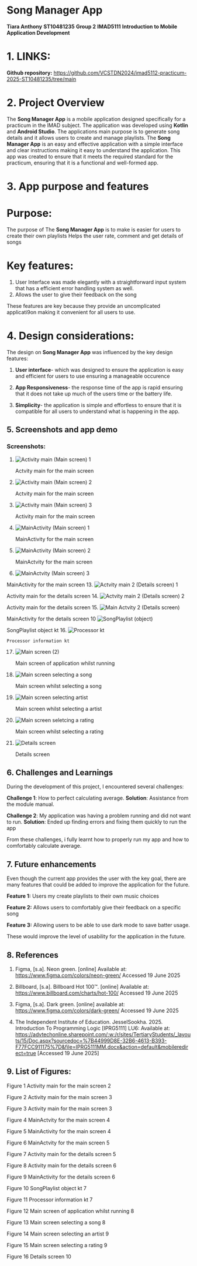 # Song Manager App
**Tiara Anthony**
**ST10481235**
**Group 2**
**IMAD5111**
**Introduction to Mobile Application Development**

# 1. LINKS:
**Github repository:** https://github.com/VCSTDN2024/imad5112-practicum-2025-ST10481235/tree/main 

 # 2. Project Overview
The **Song Manager App** is a mobile application designed specifically for a practicum in the IMAD subject.
The application was developed using **Kotlin** and **Android Studio**.
The applications main purpose is to generate song details and it allows users to create and manage playlists. 
The **Song Manager App** is an easy and effective application with a simple interface and clear instructions making it easy to understand the application.
This app was created to ensure that it meets the required standard for the practicum, ensuring that it is a functional and well-formed app.

 # 3. App purpose and features
# Purpose:
The purpose of The **Song Manager App** is to make is easier for users to create their own playlists
Helps the user rate, comment and get details of songs
# Key features:
1. User Interface was made elegantly with a straightforward input system that has a efficient error handling system as well.
2. Allows the user to give their feedback on the song

These features are key because they provide an uncomplicated applicati9on making it convenient for all users to use.

 # 4. Design considerations:
The design on **Song Manager App** was influenced by the key design features:
1. **User interface**- which was designed to ensure the application is easy and efficient for users to use ensuring a manageable occurence
   
2. **App Responsiveness**- the response time of the app is rapid ensuring that it does not take up much of the users time or the battery life.
 
3. **Simplicity**- the application is simple and effortless to ensure that it is compatible for all users to understand what is happening in the app.

 ## 5. Screenshots and app demo
### Screenshots:
1. ![Activity main (Main screen) 1](https://github.com/user-attachments/assets/ed1ff787-67da-4449-a90d-bf639cefaf49)
   
   Actvity main for the main screen
3. ![Activity main (Main screen) 2](https://github.com/user-attachments/assets/57dbd506-ab54-40f0-af3c-009e3226d50b)
   
   Actvity main for the main screen
5. ![Activity main (Main screen) 3](https://github.com/user-attachments/assets/e6421926-755d-414f-ac42-09aa65b4c28f)
   
   Activity main for the main screen
7. ![MainActivity (Main screen) 1](https://github.com/user-attachments/assets/05d647c1-b26c-4f7f-9734-a197c21a63f9)
   
   MainActivity for the main screen
9. ![MainActivity (Main screen) 2](https://github.com/user-attachments/assets/1221ab9c-7ac9-4219-9299-e906c3f297c0)
    
   MainActvity for the main screen
11. ![MainActvity (Main screen) 3](https://github.com/user-attachments/assets/c6250bdf-c7d8-4b5f-87e9-d28438055732)
    
   MainActivity for the main screen
13. ![Actvity main 2 (Details screen) 1](https://github.com/user-attachments/assets/000d3b87-d192-44b9-b6c4-c17a00630fc0)

   Activity main for the details screen
14. ![Actvity main 2 (Details screen) 2](https://github.com/user-attachments/assets/7ab0b141-bcf0-4189-a452-2c0e43ead8cb)

   Activity main for the details screen
15. ![Main Actvity 2 (Details screen)](https://github.com/user-attachments/assets/1544e744-6b98-4d82-b651-db0fc4288593)

   MainActivity for the details screen
10 ![SongPlaylist (object)](https://github.com/user-attachments/assets/2a229ca7-29da-441f-a32d-c4a0a8504d47)

   SongPlaylist object kt
16. ![Processor kt](https://github.com/user-attachments/assets/0cbc338e-5bda-498e-a191-0ca25e052bad)

    Processor information kt
17. ![Main screen (2)](https://github.com/user-attachments/assets/439cf14e-9ae4-4e77-9703-55bc953bd48a)
    
    Main screen of application whilst running
19. ![Main screen selecting a song](https://github.com/user-attachments/assets/1fd229d4-22a9-495b-9980-fb42e708a307)
    
    Main screen whilst selecting a song
21. ![Main screen selecting artist](https://github.com/user-attachments/assets/85cd9d08-1219-4d70-aae4-610c7b8107a0)
    
    Main screen whilst selecting a artist
23. ![Main screen seletcing a rating](https://github.com/user-attachments/assets/e8f47804-c672-4734-8c4b-5d3850bfb328)
    
    Main screen whilst selecting a rating
25. ![Details screen](https://github.com/user-attachments/assets/7a7ddb8e-4a47-49bf-a83f-d1d37d553c84)
    
    Details screen

 ## 6. Challenges and Learnings
During the development of this project, I encountered several challenges:

**Challenge 1**: How to perfect calculating average.
**Solution**: Assistance from the module manual.

**Challenge 2**: My application was having a problem running and did not want to run.
**Solution**: Ended up finding errors and fixing them quickly to run the app

From these challenges, i fully learnt how to properly run my app and how to comfortably calculate average.

## 7. Future enhancements
Even though the current app provides the user with the key goal, there are many features that could be added to improve the application for the future.

**Feature 1:** Users my create playlists to their own music choices

**Feature 2:** Allows users to comfortably give their feedback on a specific song

**Feature 3:** Allowing users to be able to use dark mode to save batter usage.

These would improve the level of usability for the application in the future.

## 8. References
1. Figma, [s.a]. Neon green. [online] Available at: https://www.figma.com/colors/neon-green/ Accessed 19 June 2025
   
3. Billboard, [s.a]. Billboard Hot 100™. [online] Available at: https://www.billboard.com/charts/hot-100/ Accessed 19 June 2025
   
5. Figma, [s.a]. Dark green. [online] available at: https://www.figma.com/colors/dark-green/ Accessed 19 June 2025
   
7. The Independent Institute of Education.  JesselSookha. 2025. Introduction To Programming Logic [IPRG5111] LU6:
Available at: https://advtechonline.sharepoint.com/:w:/r/sites/TertiaryStudents/_layouts/15/Doc.aspx?sourcedoc=%7B44999D8E-32B6-4613-B393-F77FCC911175%7D&file=IPRG5111MM.docx&action=default&mobileredirect=true
[Accessed 19 June 2025]


## 9. List of Figures:
Figure 1 Activity main for the main screen	2

Figure 2 Activity main for the main screen	3

Figure 3 Activity main for the main screen	3

Figure 4 MainActvity for the main screen	4

Figure 5 MainActivity for the main screen	4

Figure 6 MainActvity for the main screen	5

Figure 7 Activity main for the details screen	5

Figure 8 Activity main for the details screen	6

Figure 9 MainActivity for the details screen	6

Figure 10 SongPlaylist object kt	7

Figure 11 Processor information kt	7

Figure 12 Main screen of application whilst running	8

Figure 13 Main screen selecting a song	8

Figure 14 Main screen selecting an artist	9

Figure 15 Main screen selecting a rating	9

Figure 16 Details screen	10


















